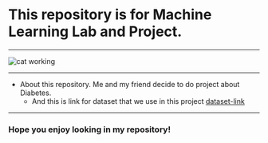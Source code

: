 # This repository is for Machine Learning Lab and Project.
---
![cat working](https://media3.giphy.com/media/v1.Y2lkPTc5MGI3NjExeXVhejZ6dXQ1cXQ0c3c2b24yYm93dmhjd2l4cjUzZTA4amZhNzU2byZlcD12MV9pbnRlcm5hbF9naWZfYnlfaWQmY3Q9Zw/lJNoBCvQYp7nq/giphy.gif)

---

- About this repository. Me and my friend decide to do project about Diabetes.
    + And this is link for dataset that we use in this project [dataset-link](https://www.kaggle.com/datasets/uciml/pima-indians-diabetes-database)
---
### Hope you enjoy looking in my repository!